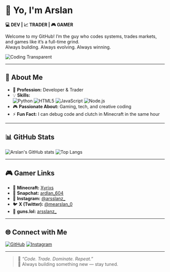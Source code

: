# 👋 Yo, I'm Arslan  

**💻 DEV | 📈 TRADER | 🎮 GAMER**  

Welcome to my GitHub! I’m the guy who codes systems, trades markets, and games like it’s a full-time grind.  
Always building. Always evolving. Always winning.  

![Coding Transparent](https://cdn.pixabay.com/animation/2023/03/27/10/51/10-51-44-979_512.gif)  

---

## 🚀 About Me  

* 🧠 **Profession:** Developer & Trader  
* 💡 **Skills:**  
  ![Python](https://img.shields.io/badge/Python-3776AB?logo=python&logoColor=white)
  ![HTML5](https://img.shields.io/badge/HTML5-E34F26?logo=html5&logoColor=white)
  ![JavaScript](https://img.shields.io/badge/JavaScript-F7DF1E?logo=javascript&logoColor=black)
  ![Node.js](https://img.shields.io/badge/Node.js-43853D?logo=node.js&logoColor=white)  
* 🎮 **Passionate About:** Gaming, tech, and creative coding  
* ⚡ **Fun Fact:** I can debug code and clutch in Minecraft in the same hour  

---

## 📊 GitHub Stats  

![Arslan's GitHub stats](https://github-readme-stats.vercel.app/api?username=not-arslan&show_icons=true&theme=tokyonight&hide_border=true)
![Top Langs](https://github-readme-stats.vercel.app/api/top-langs/?username=not-arslan&layout=compact&theme=tokyonight&hide_border=true)  

---

## 🎮 Gamer Links  

* 🧱 **Minecraft:** [Xyrixs](https://namemc.com/Xyrixs)  
* 👻 **Snapchat:** [ardlan_604](https://www.snapchat.com/add/ardlan_604)  
* 📸 **Instagram:** [@arsslanz_](https://www.instagram.com/arsslanz_/)  
* 🐦 **X (Twitter):** [@mearslan_0](https://x.com/mearslan_0)  
* 🔗 **guns.lol:** [arsslanz_](https://guns.lol/arsslanz_)  

---

## 🌐 Connect with Me  

[![GitHub](https://img.shields.io/badge/GitHub-not--arslan-181717?logo=github)](https://github.com/not-arslan)
[![Instagram](https://img.shields.io/badge/Instagram-@arsslanz_-E4405F?logo=instagram&logoColor=white)](https://www.instagram.com/arsslanz_/)  

---

> 🧠 *“Code. Trade. Dominate. Repeat.”*  
> 💬 Always building something new — stay tuned.  
